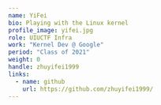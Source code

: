 ```yaml
---
name: YiFei
bio: Playing with the Linux kernel
profile_image: yifei.jpg
role: UIUCTF Infra
work: "Kernel Dev @ Google"
period: "Class of 2021" 
weight: 0
handle: zhuyifei1999
links:
  - name: github
    url: https://github.com/zhuyifei1999/
---
```

